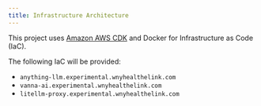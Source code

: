 ```yaml
---
title: Infrastructure Architecture
---
```


</div style="text-align: justify">

This project uses [Amazon AWS CDK](https://aws.amazon.com/cdk/) and Docker for Infrastructure as Code (IaC).

The following IaC will be provided:

- `anything-llm.experimental.wnyhealthelink.com`
- `vanna-ai.experimental.wnyhealthelink.com`
- `litellm-proxy.experimental.wnyhealthelink.com`

</div>
